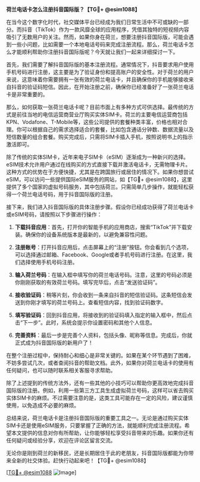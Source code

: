 **荷兰电话卡怎么注册抖音国际版？【TG💪+ @esim1088】**

在当今这个数字化时代，社交媒体平台已经成为我们日常生活中不可或缺的一部分。而抖音（TikTok）作为一款风靡全球的应用程序，凭借其独特的短视频内容吸引了无数用户的关注。然而，如果你身在荷兰，想要注册抖音国际版，可能会遇到一些小问题，比如需要一个本地电话号码来完成注册流程。那么，荷兰电话卡怎么才能顺利帮助你注册抖音国际版呢？今天就让我们一起来详细探讨一下。

首先，我们需要了解抖音国际版的基本注册流程。通常情况下，抖音要求用户使用手机号码进行注册，这主要是为了验证身份和提高账户的安全性。对于荷兰的用户来说，这意味着你需要拥有一张有效的荷兰电话卡，并且确保你的手机能够接收来自抖音的验证码短信。因此，在开始注册之前，确保你已经准备好了一张荷兰电话卡是非常重要的。

那么，如何获取一张荷兰电话卡呢？目前市面上有多种方式可供选择。最传统的方式是前往当地的电信运营商营业厅购买实体SIM卡。荷兰的主要电信运营商包括KPN、Vodafone、T-Mobile等，这些公司提供的套餐种类丰富，价格也相对合理。你可以根据自己的需求选择适合的套餐，比如包含通话分钟数、数据流量以及短信数量的组合套餐。购买完成后，只需将SIM卡插入手机，按照说明书上的指示激活即可。

除了传统的实体SIM卡，近年来电子SIM卡（eSIM）逐渐成为一种新兴的选择。eSIM技术允许用户通过在线购买的方式直接下载并激活电话卡，无需物理卡片。这种方式的优势在于方便快捷，尤其是在跨国旅行或居住的情况下。如果你想尝试eSIM，可以访问一些提供国际eSIM服务的网站，如【TG💪+ @esim1088】，这里提供了多个国家的虚拟号码服务，其中包括荷兰。只需简单几步操作，就能轻松获得一个荷兰电话号码，用于抖音国际版的注册。

接下来，我们进入抖音国际版的具体注册步骤。假设你已经成功获得了荷兰电话卡或eSIM号码，请按照以下步骤进行操作：

1. **下载抖音应用**：首先，打开你的智能手机的应用商店，搜索“TikTok”并下载安装。确保你的设备系统版本是最新的，以避免兼容性问题。

2. **注册账号**：打开抖音应用后，点击屏幕上的“注册”按钮。你会看到几个选项，可以选择通过邮箱、Facebook、Google或者手机号码进行注册。在这里，我们选择使用手机号码注册。

3. **输入荷兰号码**：在输入框中填写你的荷兰电话号码。注意，这里的号码必须是你刚刚获取的有效荷兰号码。填写完毕后，点击“发送验证码”。

4. **接收验证码**：稍等片刻，你会收到一条来自抖音的短信验证码。这条短信会发送到你刚才填写的荷兰号码上。查看短信内容，找到验证码数字。

5. **填写验证码**：回到抖音应用，将接收到的验证码填入指定的输入框中，然后点击“下一步”。此时，系统会提示你设置密码和其他个人信息。

6. **完善资料**：最后一步是完善个人资料，包括头像、昵称等信息。完成后，你就正式成为抖音国际版的新用户了！

在整个注册过程中，保持耐心和细心是非常关键的。如果在某个环节遇到了困难，不妨多尝试几次，或者查阅抖音的帮助文档。此外，如果你对荷兰电话卡的使用有任何疑问，也可以随时联系相关客服寻求帮助。

除了上述提到的传统方法外，还有一些其他的小技巧可以帮助你更高效地完成抖音国际版的注册。例如，利用一些第三方工具生成虚拟荷兰号码，这样可以省去购买实体SIM卡的麻烦。不过需要注意的是，这类工具可能存在一定的风险，建议谨慎使用，以免造成不必要的麻烦。

总结来说，荷兰电话卡是注册抖音国际版的重要工具之一。无论是通过购买实体SIM卡还是使用eSIM服务，只要掌握了正确的方法，就能顺利完成注册流程。希望本文提供的信息对你有所帮助，让你能够轻松享受抖音带来的乐趣。如果你还有任何疑问或经验分享，欢迎在评论区留言交流。

无论你是刚到荷兰的新移民，还是长期居住于此的老朋友，抖音国际版都能为你带来全新的社交体验。赶快行动起来吧！【TG💪+ @esim1088】

[[TG💪+ @esim1088](https://t.me/s/esim1088) ![Image](https://i.postimg.cc/4NQfJmqS/Snipaste-2025-05-13-00-14-12.png)]